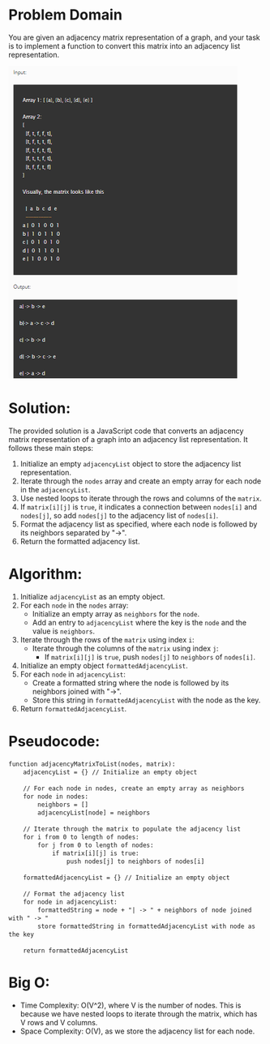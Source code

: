 # Problem Domain
You are given an adjacency matrix representation of a graph, and your task is to implement a function to convert this matrix into an adjacency list representation.


![Alt text](39.png)

# **Solution:**

The provided solution is a JavaScript code that converts an adjacency matrix representation of a graph into an adjacency list representation. It follows these main steps:

1. Initialize an empty `adjacencyList` object to store the adjacency list representation.
2. Iterate through the `nodes` array and create an empty array for each node in the `adjacencyList`.
3. Use nested loops to iterate through the rows and columns of the `matrix`.
4. If `matrix[i][j]` is `true`, it indicates a connection between `nodes[i]` and `nodes[j]`, so add `nodes[j]` to the adjacency list of `nodes[i]`.
5. Format the adjacency list as specified, where each node is followed by its neighbors separated by "->".
6. Return the formatted adjacency list.

# **Algorithm:**

1. Initialize `adjacencyList` as an empty object.
2. For each `node` in the `nodes` array:
   - Initialize an empty array as `neighbors` for the `node`.
   - Add an entry to `adjacencyList` where the key is the `node` and the value is `neighbors`.
3. Iterate through the rows of the `matrix` using index `i`:
   - Iterate through the columns of the `matrix` using index `j`:
     - If `matrix[i][j]` is `true`, push `nodes[j]` to `neighbors` of `nodes[i]`.
4. Initialize an empty object `formattedAdjacencyList`.
5. For each `node` in `adjacencyList`:
   - Create a formatted string where the node is followed by its neighbors joined with "->".
   - Store this string in `formattedAdjacencyList` with the node as the key.
6. Return `formattedAdjacencyList`.

# **Pseudocode:**

```plaintext
function adjacencyMatrixToList(nodes, matrix):
    adjacencyList = {} // Initialize an empty object

    // For each node in nodes, create an empty array as neighbors
    for node in nodes:
        neighbors = []
        adjacencyList[node] = neighbors

    // Iterate through the matrix to populate the adjacency list
    for i from 0 to length of nodes:
        for j from 0 to length of nodes:
            if matrix[i][j] is true:
                push nodes[j] to neighbors of nodes[i]

    formattedAdjacencyList = {} // Initialize an empty object

    // Format the adjacency list
    for node in adjacencyList:
        formattedString = node + "| -> " + neighbors of node joined with " -> "
        store formattedString in formattedAdjacencyList with node as the key

    return formattedAdjacencyList
```

# **Big O:**

- Time Complexity: O(V^2), where V is the number of nodes. This is because we have nested loops to iterate through the matrix, which has V rows and V columns.
- Space Complexity: O(V), as we store the adjacency list for each node.